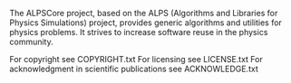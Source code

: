 The ALPSCore project, based on the ALPS (Algorithms and Libraries for Physics Simulations) project, provides generic algorithms and utilities for physics problems. It strives to increase software reuse in the physics community.

For copyright see COPYRIGHT.txt
For licensing see LICENSE.txt
For acknowledgment in scientific publications see ACKNOWLEDGE.txt
